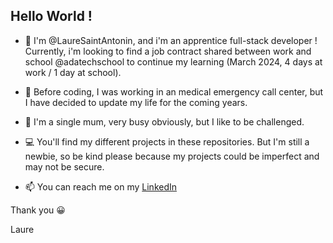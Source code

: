 ## Hello World !

- 👋 I'm @LaureSaintAntonin, and i'm an apprentice full-stack developer ! Currently,
i'm looking to find a job contract shared between work and school @adatechschool to
continue my learning (March 2024, 4 days at work / 1 day at school).

- 👀 Before coding, I was working in an medical emergency call center,
but I have decided to update my life for the coming years.

- 💞️ I'm a single mum, very busy obviously, but I like to be challenged.

- 💻 You'll find my different projects in these repositories. But I'm still a
newbie, so be kind please because my projects could be
imperfect and may not be secure. 

- 📫 You can reach me on my 
[LinkedIn](www.linkedin.com/in/lauresaintantonin) 
        

Thank you 😀

Laure
